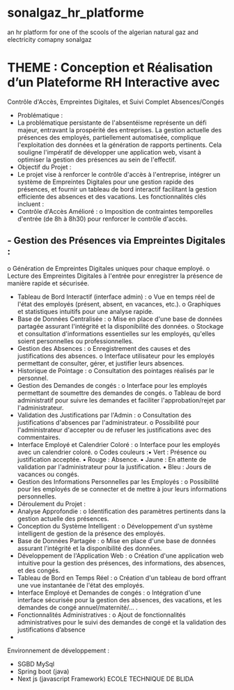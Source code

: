 # sonalgaz_hr_platforme
an hr platform for one of the scools of the algerian natural gaz and electricity comapny sonalgaz
# THEME : Conception et Réalisation d’un Plateforme RH Interactive avec
Contrôle d'Accès, Empreintes Digitales, et Suivi Complet Absences/Congés
- Problématique :
- La problématique persistante de l'absentéisme représente un défi majeur, entravant
la prospérité des entreprises. La gestion actuelle des présences des employés,
partiellement automatisée, complique l'exploitation des données et la génération de
rapports pertinents. Cela souligne l'impératif de développer une application web,
visant à optimiser la gestion des présences au sein de l'effectif.
- Objectif du Projet :
- Le projet vise à renforcer le contrôle d'accès à l'entreprise, intégrer un système de
Empreintes Digitales pour une gestion rapide des présences, et fournir un tableau de
bord interactif facilitant la gestion efficiente des absences et des vacations. Les
fonctionnalités clés incluent :
- Contrôle d'Accès Amélioré :
o Imposition de contraintes temporelles d'entrée (de 8h à 8h30) pour renforcer
le contrôle d'accès.
## - Gestion des Présences via Empreintes Digitales :
o Génération de Empreintes Digitales uniques pour chaque employé.
o Lecture des Empreintes Digitales à l'entrée pour enregistrer la présence de
manière rapide et sécurisée.
- Tableau de Bord Interactif (interface admin) :
o Vue en temps réel de l'état des employés (présent, absent, en vacances, etc.).
o Graphiques et statistiques intuitifs pour une analyse rapide.
- Base de Données Centralisée :
o Mise en place d'une base de données partagée assurant l'intégrité et la
disponibilité des données.
o Stockage et consultation d'informations essentielles sur les employés, qu'elles
soient personnelles ou professionnelles.
- Gestion des Absences :
o Enregistrement des causes et des justifications des absences.
o Interface utilisateur pour les employés permettant de consulter, gérer, et
justifier leurs absences.
- Historique de Pointage :
o Consultation des pointages réalisés par le personnel.
- Gestion des Demandes de congés :
o Interface pour les employés permettant de soumettre des demandes de
congés.
o Tableau de bord administratif pour suivre les demandes et faciliter
l'approbation/rejet par l'administrateur.
- Validation des Justifications par l'Admin :
o Consultation des justifications d'absences par l'administrateur.
o Possibilité pour l'administrateur d'accepter ou de refuser les justifications
avec des commentaires.
- Interface Employé et Calendrier Coloré :
o Interface pour les employés avec un calendrier coloré.
o Codes couleurs :▪ Vert : Présence ou justification acceptée.
▪ Rouge : Absence.
▪ Jaune : En attente de validation par l'administrateur pour la
justification.
▪ Bleu : Jours de vacances ou congés.
- Gestion des Informations Personnelles par les Employés :
o Possibilité pour les employés de se connecter et de mettre à jour leurs
informations personnelles.
- Déroulement du Projet :
- Analyse Approfondie :
o Identification des paramètres pertinents dans la gestion actuelle des
présences.
- Conception du Système Intelligent :
o Développement d'un système intelligent de gestion de la présence des
employés.
- Base de Données Partagée :
o Mise en place d'une base de données assurant l'intégrité et la disponibilité des
données.
- Développement de l'Application Web :
o Création d'une application web intuitive pour la gestion des présences, des
informations, des absences, et des congés.
- Tableau de Bord en Temps Réel :
o Création d'un tableau de bord offrant une vue instantanée de l'état des
employés.
- Interface Employé et Demandes de congés :
o Intégration d'une interface sécurisée pour la gestion des absences, des
vacations, et les demandes de congé annuel/maternité/… .
- Fonctionnalités Administratives :
o Ajout de fonctionnalités administratives pour le suivi des demandes de congé
et la validation des justifications d’absence
-
Environnement de développement :
- SGBD MySql
- Spring boot (java)
- Next js (javascript Framework)
ECOLE TECHNIQUE DE BLIDA

